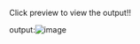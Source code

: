 Click preview to view the output!!

output:![image](https://github.com/user-attachments/assets/c17a4185-d4fe-4386-953e-bf8012acc641)
